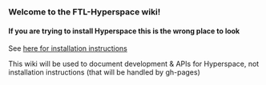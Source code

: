 ### Welcome to the FTL-Hyperspace wiki!

#### If you are trying to install Hyperspace this is the wrong place to look
See [here for installation instructions](https://ftl-hyperspace.github.io/FTL-Hyperspace/)

This wiki will be used to document development & APIs for Hyperspace, not installation instructions (that will be handled by gh-pages)